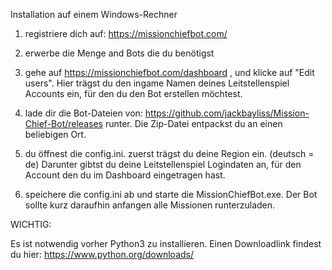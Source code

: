 Installation auf einem Windows-Rechner


1. registriere dich auf: https://missionchiefbot.com/

2. erwerbe die Menge and Bots die du benötigst

3. gehe auf https://missionchiefbot.com/dashboard , und klicke auf "Edit users". Hier trägst du den ingame Namen deines Leitstellenspiel Accounts ein, für den du den Bot erstellen möchtest.

4. lade dir die Bot-Dateien von: https://github.com/jackbayliss/Mission-Chief-Bot/releases runter. Die Zip-Datei entpackst du an einen beliebigen Ort.

5. du öffnest die config.ini. zuerst trägst du deine Region ein. (deutsch = de) Darunter gibtst du deine Leitstellenspiel Logindaten an, für den Account den du im Dashboard eingetragen hast.

6. speichere die config.ini ab und starte die MissionChiefBot.exe. Der Bot sollte kurz daraufhin anfangen alle Missionen runterzuladen. 


WICHTIG: 

Es ist notwendig vorher Python3 zu installieren. Einen Downloadlink findest du hier:  https://www.python.org/downloads/

